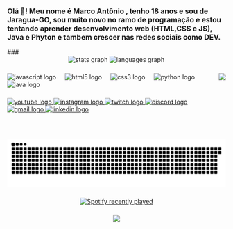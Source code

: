 <h3 align="left">Olá 👋! Meu nome é Marco Antônio , tenho 18 anos e sou de Jaragua-GO,  sou muito novo no ramo de programação e estou tentando aprender desenvolvimento web (HTML,CSS e JS), Java e Phyton e tambem crescer nas redes sociais como DEV.</h3>
###


<div align="center">
  <img src="https://github-readme-stats.vercel.app/api?username=iSweetZzy&hide_title=false&hide_rank=false&show_icons=true&include_all_commits=true&count_private=true&disable_animations=false&theme=dracula&locale=en&hide_border=false" height="150" alt="stats graph"  />
  <img src="https://github-readme-stats.vercel.app/api/top-langs?username=iSweetZzy&locale=pt-br&hide_title=false&layout=compact&card_width=320&langs_count=5&theme=dracula&hide_border=false" height="150" alt="languages graph"  />
</div>

###

<img align="right" height="150" src="https://user-images.githubusercontent.com/74038190/225813708-98b745f2-7d22-48cf-9150-083f1b00d6c9.gif"  />

###

<div align="left">
  <img src="https://cdn.jsdelivr.net/gh/devicons/devicon/icons/javascript/javascript-original.svg" height="30" alt="javascript logo"  />
  <img width="12" />
  <img src="https://cdn.jsdelivr.net/gh/devicons/devicon/icons/html5/html5-original.svg" height="30" alt="html5 logo"  />
  <img width="12" />
  <img src="https://cdn.jsdelivr.net/gh/devicons/devicon/icons/css3/css3-original.svg" height="30" alt="css3 logo"  />
  <img width="12" />
  <img src="https://cdn.jsdelivr.net/gh/devicons/devicon/icons/python/python-original.svg" height="30" alt="python logo"  />
  <img width="12" />
  <img src="https://cdn.jsdelivr.net/gh/devicons/devicon/icons/java/java-original.svg" height="30" alt="java logo"  />
</div>

###

<div align="left">
  <a href="https://www.youtube.com/@NeonCode-e7e" target="_blank">
    <img src="https://img.shields.io/static/v1?message=NeonCode&logo=youtube&label=&color=A020F0&logoColor=white&labelColor=A020F0&style=for-the-badge" height="35" alt="youtube logo"  />
  </a>
  <a href="https://www.instagram.com/marco_antonio20.06/" target="_blank">
    <img src="https://img.shields.io/static/v1?message=Instagram&logo=instagram&label=&color=E4405F&logoColor=white&labelColor=&style=for-the-badge" height="35" alt="instagram logo"  />
  </a>
  <a href="https://www.twitch.tv/neoncode1" target="_blank">
    <img src="https://img.shields.io/static/v1?message=Twitch&logo=twitch&label=&color=9146FF&logoColor=white&labelColor=&style=for-the-badge" height="35" alt="twitch logo"  />
  </a>
  <a href="iSweetZzy" target="_blank">
    <img src="https://img.shields.io/static/v1?message=Discord&logo=discord&label=&color=7289DA&logoColor=white&labelColor=&style=for-the-badge" height="35" alt="discord logo"  />
  </a>
  <a href="neoncode3326@gmail.com" target="_blank">
    <img src="https://img.shields.io/static/v1?message=Gmail&logo=gmail&label=&color=A020F0&logoColor=white&labelColor=&style=for-the-badge" height="35" alt="gmail logo"  />
  </a>
  <a href="https://www.linkedin.com/in/marco-antonio-dias-prado-836b22354/" target="_blank">
    <img src="https://img.shields.io/static/v1?message=LinkedIn&logo=linkedin&label=&color=0077B5&logoColor=white&labelColor=&style=for-the-badge" height="35" alt="linkedin logo"  />
  </a>
</div>

###

<img alt="GitHub Snake" src="https://raw.githubusercontent.com/iSweetZzy/iSweetZzy/output/github-contribution-grid-snake.svg"/>

###

<div align="center">
  <a href="https://open.spotify.com/user/31d7ivoyslebesjilue6h6f6wyl4">
    <img src="https://spotify-recently-played-readme.vercel.app/api?user=31d7ivoyslebesjilue6h6f6wyl4&count=5&unique=false" alt="Spotify recently played"  />
  </a>
</div>

###

<div align="center">
  <img height="200" src="https://user-images.githubusercontent.com/74038190/213866269-5d00981c-7c98-46d7-8a8e-16f462f15227.gif"  />
</div>

###
